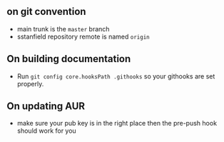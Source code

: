 ## on git convention
- main trunk is the `master` branch
- sstanfield repository remote is named `origin`

## On building documentation
- Run `git config core.hooksPath .githooks` so your githooks are set properly.

## On updating AUR
- make sure your pub key is in the right place then the pre-push hook should
work for you
